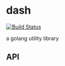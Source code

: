 # dash 

[![Build Status](https://travis-ci.org/vicanso/dash.svg?branch=master)](https://travis-ci.org/vicanso/dash)

a golang utility library

## API

```go

```